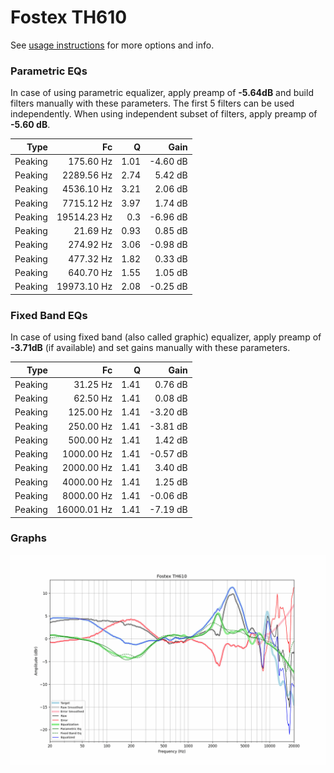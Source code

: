 # Fostex TH610
See [usage instructions](https://github.com/jaakkopasanen/AutoEq#usage) for more options and info.

### Parametric EQs
In case of using parametric equalizer, apply preamp of **-5.64dB** and build filters manually
with these parameters. The first 5 filters can be used independently.
When using independent subset of filters, apply preamp of **-5.60 dB**.

| Type    | Fc          |    Q | Gain     |
|--------:|------------:|-----:|---------:|
| Peaking | 175.60 Hz   | 1.01 | -4.60 dB |
| Peaking | 2289.56 Hz  | 2.74 | 5.42 dB  |
| Peaking | 4536.10 Hz  | 3.21 | 2.06 dB  |
| Peaking | 7715.12 Hz  | 3.97 | 1.74 dB  |
| Peaking | 19514.23 Hz | 0.3  | -6.96 dB |
| Peaking | 21.69 Hz    | 0.93 | 0.85 dB  |
| Peaking | 274.92 Hz   | 3.06 | -0.98 dB |
| Peaking | 477.32 Hz   | 1.82 | 0.33 dB  |
| Peaking | 640.70 Hz   | 1.55 | 1.05 dB  |
| Peaking | 19973.10 Hz | 2.08 | -0.25 dB |

### Fixed Band EQs
In case of using fixed band (also called graphic) equalizer, apply preamp of **-3.71dB**
(if available) and set gains manually with these parameters.

| Type    | Fc          |    Q | Gain     |
|--------:|------------:|-----:|---------:|
| Peaking | 31.25 Hz    | 1.41 | 0.76 dB  |
| Peaking | 62.50 Hz    | 1.41 | 0.08 dB  |
| Peaking | 125.00 Hz   | 1.41 | -3.20 dB |
| Peaking | 250.00 Hz   | 1.41 | -3.81 dB |
| Peaking | 500.00 Hz   | 1.41 | 1.42 dB  |
| Peaking | 1000.00 Hz  | 1.41 | -0.57 dB |
| Peaking | 2000.00 Hz  | 1.41 | 3.40 dB  |
| Peaking | 4000.00 Hz  | 1.41 | 1.25 dB  |
| Peaking | 8000.00 Hz  | 1.41 | -0.06 dB |
| Peaking | 16000.01 Hz | 1.41 | -7.19 dB |

### Graphs
![](./Fostex%20TH610.png)